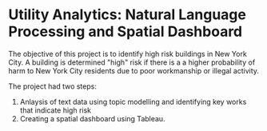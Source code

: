 # Utility Analytics: Natural Language Processing and Spatial Dashboard

The objective of this project is to identify high risk buildings in New York City. A building is determined "high" risk if there is a a higher probability of harm to New York City residents due to poor workmanship or illegal activity. 

The project had two steps:
1. Anlaysis of text data using topic modelling and identifying key works that indicate high risk
2. Creating a spatial dashboard using Tableau.





